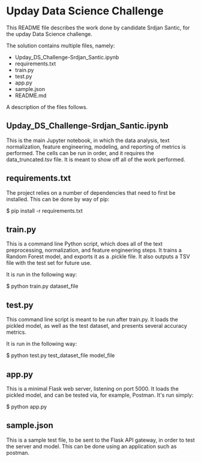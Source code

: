 Upday Data Science Challenge
============================

This README file describes the work done by candidate Srdjan Santic, for the upday Data Science challenge.

The solution contains multiple files, namely:

* Upday_DS_Challenge-Srdjan_Santic.ipynb
* requirements.txt
* train.py
* test.py
* app.py
* sample.json
* README.md

A description of the files follows.


Upday_DS_Challenge-Srdjan_Santic.ipynb
--------------------------------------

This is the main Jupyter notebook, in which the data analysis, text normalization, feature engineering,
modeling, and reporting of metrics is performed. The cells can be run in order, and it requires the
data_truncated.tsv file. It is meant to show off all of the work performed.


requirements.txt
----------------

The project relies on a number of dependencies that need to first be installed. This can be done by way of pip:

$ pip install -r requirements.txt


train.py
--------

This is a command line Python script, which does all of the text preprocessing, normalization, and feature engineering
steps. It trains a Random Forest model, and exports it as a .pickle file. It also outputs a TSV file with the test set
for future use.

It is run in the following way:

$ python train.py dataset_file


test.py
-------

This command line script is meant to be run after train.py. It loads the pickled model, as well as the test dataset,
and presents several accuracy metrics.

It is run in the following way:

$ python test.py test_dataset_file model_file


app.py
------

This is a minimal Flask web server, listening on port 5000. It loads the pickled model, and can be tested via,
for example, Postman. It's run simply:

$ python app.py


sample.json
-----------

This is a sample test file, to be sent to the Flask API gateway, in order to test the server and model. This can be done
using an application such as postman.

